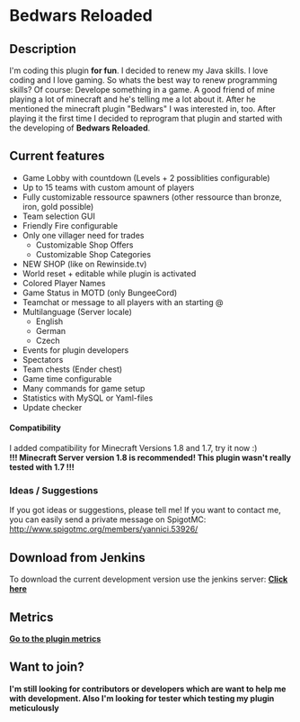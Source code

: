 # Bedwars Reloaded

## Description

I'm coding this plugin **for fun**. I decided to renew my Java skills. I love coding and I love gaming. So whats the best way to renew programming skills? Of course: Develope something in a game.
A good friend of mine playing a lot of minecraft and he's telling me a lot about it. After he mentioned the minecraft plugin "Bedwars" I was interested in, too. After playing it the first time I decided to reprogram that plugin and started with the developing of **Bedwars Reloaded**.

## Current features

* Game Lobby with countdown (Levels + 2 possiblities configurable)
* Up to 15 teams with custom amount of players
* Fully customizable ressource spawners (other ressource than bronze, iron, gold possible)
* Team selection GUI
* Friendly Fire configurable
* Only one villager need for trades
    * Customizable Shop Offers
    * Customizable Shop Categories
* NEW SHOP (like on Rewinside.tv)
* World reset + editable while plugin is activated
* Colored Player Names
* Game Status in MOTD (only BungeeCord)
* Teamchat or message to all players with an starting @
* Multilanguage (Server locale)
    * English
    * German
    * Czech
* Events for plugin developers
* Spectators
* Team chests (Ender chest)
* Game time configurable
* Many commands for game setup
* Statistics with MySQL or Yaml-files
* Update checker

#### Compatibility

I added compatibility for Minecraft Versions 1.8 and 1.7, try it now :)  
**!!! Minecraft Server version 1.8 is recommended! This plugin wasn't really tested with 1.7 !!!**

### Ideas / Suggestions

If you got ideas or suggestions, please tell me! If you want to contact me, you can easily send
a private message on SpigotMC: <http://www.spigotmc.org/members/yannici.53926/>

## Download from Jenkins

To download the current development version use the jenkins server: **[Click here](http://ci.yannici.de)**

## Metrics

**[Go to the plugin metrics](http://mcstats.org/plugin/BedwarsRel)**

## Want to join?

**I'm still looking for contributors or developers which are want to help me with development. Also I'm looking for tester which testing my plugin meticulously**
